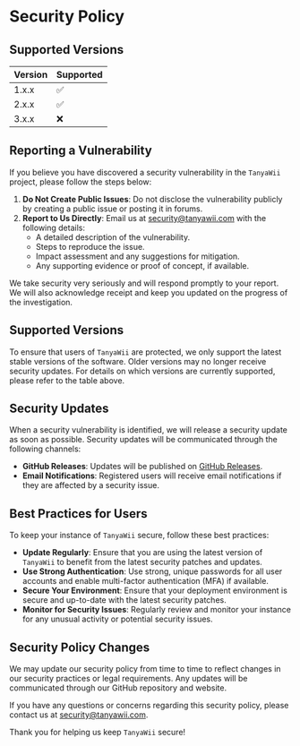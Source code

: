 # Security Policy

## Supported Versions

| Version | Supported          |
| ------- | ------------------ |
| 1.x.x   | :white_check_mark: |
| 2.x.x   | :white_check_mark: |
| 3.x.x   | :x:                |

## Reporting a Vulnerability

If you believe you have discovered a security vulnerability in the `TanyaWii` project, please follow the steps below:

1. **Do Not Create Public Issues**: Do not disclose the vulnerability publicly by creating a public issue or posting it in forums.
2. **Report to Us Directly**: Email us at [security@tanyawii.com](mailto:adityadwinugraha.2021@gmail.com) with the following details:
   - A detailed description of the vulnerability.
   - Steps to reproduce the issue.
   - Impact assessment and any suggestions for mitigation.
   - Any supporting evidence or proof of concept, if available.

We take security very seriously and will respond promptly to your report. We will also acknowledge receipt and keep you updated on the progress of the investigation.

## Supported Versions

To ensure that users of `TanyaWii` are protected, we only support the latest stable versions of the software. Older versions may no longer receive security updates. For details on which versions are currently supported, please refer to the table above.

## Security Updates

When a security vulnerability is identified, we will release a security update as soon as possible. Security updates will be communicated through the following channels:
- **GitHub Releases**: Updates will be published on [GitHub Releases](https://github.com/Adityadn64/tanya_wii).
- **Email Notifications**: Registered users will receive email notifications if they are affected by a security issue.

## Best Practices for Users

To keep your instance of `TanyaWii` secure, follow these best practices:
- **Update Regularly**: Ensure that you are using the latest version of `TanyaWii` to benefit from the latest security patches and updates.
- **Use Strong Authentication**: Use strong, unique passwords for all user accounts and enable multi-factor authentication (MFA) if available.
- **Secure Your Environment**: Ensure that your deployment environment is secure and up-to-date with the latest security patches.
- **Monitor for Security Issues**: Regularly review and monitor your instance for any unusual activity or potential security issues.

## Security Policy Changes

We may update our security policy from time to time to reflect changes in our security practices or legal requirements. Any updates will be communicated through our GitHub repository and website.

If you have any questions or concerns regarding this security policy, please contact us at [security@tanyawii.com](mailto:adityadwinugraha.2021@gmail.com).

Thank you for helping us keep `TanyaWii` secure!

